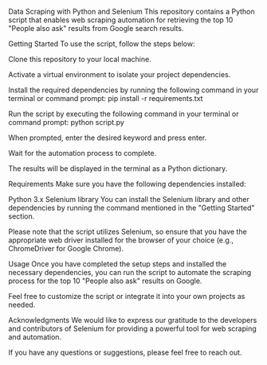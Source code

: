 Data Scraping with Python and Selenium
This repository contains a Python script that enables web scraping automation for retrieving the top 10 "People also ask" results from Google search results.

Getting Started
To use the script, follow the steps below:

Clone this repository to your local machine.

Activate a virtual environment to isolate your project dependencies.

Install the required dependencies by running the following command in your terminal or command prompt:
pip install -r requirements.txt

Run the script by executing the following command in your terminal or command prompt:
python script.py

When prompted, enter the desired keyword and press enter.

Wait for the automation process to complete.

The results will be displayed in the terminal as a Python dictionary.

Requirements
Make sure you have the following dependencies installed:

Python 3.x
Selenium library
You can install the Selenium library and other dependencies by running the command mentioned in the "Getting Started" section.

Please note that the script utilizes Selenium, so ensure that you have the appropriate web driver installed for the browser of your choice (e.g., ChromeDriver for Google Chrome).

Usage
Once you have completed the setup steps and installed the necessary dependencies, you can run the script to automate the scraping process for the top 10 "People also ask" results on Google.

Feel free to customize the script or integrate it into your own projects as needed.

Acknowledgments
We would like to express our gratitude to the developers and contributors of Selenium for providing a powerful tool for web scraping and automation.

If you have any questions or suggestions, please feel free to reach out.